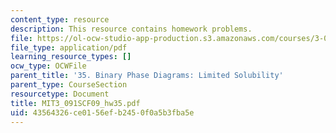 ```yaml
---
content_type: resource
description: This resource contains homework problems.
file: https://ol-ocw-studio-app-production.s3.amazonaws.com/courses/3-091sc-introduction-to-solid-state-chemistry-fall-2010/43564326ce0156efb2450f0a5b3fba5e_MIT3_091SCF09_hw35.pdf
file_type: application/pdf
learning_resource_types: []
ocw_type: OCWFile
parent_title: '35. Binary Phase Diagrams: Limited Solubility'
parent_type: CourseSection
resourcetype: Document
title: MIT3_091SCF09_hw35.pdf
uid: 43564326-ce01-56ef-b245-0f0a5b3fba5e
---
```

